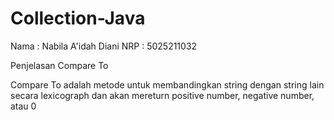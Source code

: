 # Collection-Java

Nama  : Nabila A'idah Diani
NRP   : 5025211032


Penjelasan Compare To

Compare To adalah metode untuk membandingkan string dengan string lain secara lexicograph dan akan mereturn positive number, negative number, atau 0
